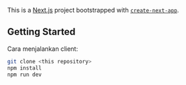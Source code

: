 This is a [Next.js](https://nextjs.org/) project bootstrapped with [`create-next-app`](https://github.com/vercel/next.js/tree/canary/packages/create-next-app).

## Getting Started

Cara menjalankan client:

```bash
git clone <this repository>
npm install
npm run dev

```
